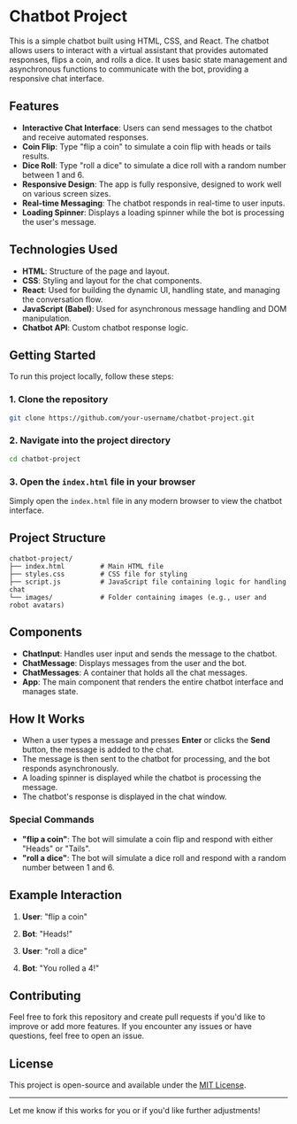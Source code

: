 # Chatbot Project

This is a simple chatbot built using HTML, CSS, and React. The chatbot allows users to interact with a virtual assistant that provides automated responses, flips a coin, and rolls a dice. It uses basic state management and asynchronous functions to communicate with the bot, providing a responsive chat interface.

## Features
- **Interactive Chat Interface**: Users can send messages to the chatbot and receive automated responses.
- **Coin Flip**: Type "flip a coin" to simulate a coin flip with heads or tails results.
- **Dice Roll**: Type "roll a dice" to simulate a dice roll with a random number between 1 and 6.
- **Responsive Design**: The app is fully responsive, designed to work well on various screen sizes.
- **Real-time Messaging**: The chatbot responds in real-time to user inputs.
- **Loading Spinner**: Displays a loading spinner while the bot is processing the user's message.

## Technologies Used
- **HTML**: Structure of the page and layout.
- **CSS**: Styling and layout for the chat components.
- **React**: Used for building the dynamic UI, handling state, and managing the conversation flow.
- **JavaScript (Babel)**: Used for asynchronous message handling and DOM manipulation.
- **Chatbot API**: Custom chatbot response logic.

## Getting Started

To run this project locally, follow these steps:

### 1. Clone the repository
```bash
git clone https://github.com/your-username/chatbot-project.git
```

### 2. Navigate into the project directory
```bash
cd chatbot-project
```

### 3. Open the `index.html` file in your browser

Simply open the `index.html` file in any modern browser to view the chatbot interface.

## Project Structure
```
chatbot-project/
├── index.html         # Main HTML file
├── styles.css         # CSS file for styling
├── script.js          # JavaScript file containing logic for handling chat
└── images/            # Folder containing images (e.g., user and robot avatars)
```

## Components

- **ChatInput**: Handles user input and sends the message to the chatbot.
- **ChatMessage**: Displays messages from the user and the bot.
- **ChatMessages**: A container that holds all the chat messages.
- **App**: The main component that renders the entire chatbot interface and manages state.

## How It Works
- When a user types a message and presses **Enter** or clicks the **Send** button, the message is added to the chat.
- The message is then sent to the chatbot for processing, and the bot responds asynchronously.
- A loading spinner is displayed while the chatbot is processing the message.
- The chatbot's response is displayed in the chat window.

### Special Commands
- **"flip a coin"**: The bot will simulate a coin flip and respond with either "Heads" or "Tails".
- **"roll a dice"**: The bot will simulate a dice roll and respond with a random number between 1 and 6.

## Example Interaction
1. **User**: "flip a coin"
2. **Bot**: "Heads!"

1. **User**: "roll a dice"
2. **Bot**: "You rolled a 4!"

## Contributing
Feel free to fork this repository and create pull requests if you'd like to improve or add more features. If you encounter any issues or have questions, feel free to open an issue.

## License
This project is open-source and available under the [MIT License](LICENSE).

---

Let me know if this works for you or if you'd like further adjustments!
